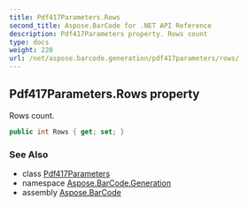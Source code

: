 ```yaml
---
title: Pdf417Parameters.Rows
second_title: Aspose.BarCode for .NET API Reference
description: Pdf417Parameters property. Rows count
type: docs
weight: 220
url: /net/aspose.barcode.generation/pdf417parameters/rows/
---
```

## Pdf417Parameters.Rows property

Rows count.

```csharp
public int Rows { get; set; }
```

### See Also

* class [Pdf417Parameters](../)
* namespace [Aspose.BarCode.Generation](../../../aspose.barcode.generation/)
* assembly [Aspose.BarCode](../../../)



